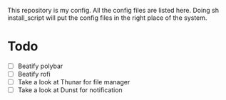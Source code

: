 This repository is my config. All the config files are listed here. Doing sh install_script will put the config files in the right place of the system.

# Todo 
- [ ] Beatify polybar
- [ ] Beatify rofi
- [ ] Take a look at Thunar for file manager 
- [ ] Take a look at Dunst for notification
